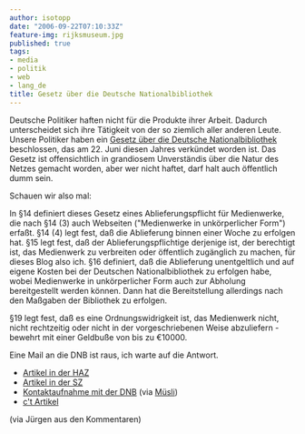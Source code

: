 ```yaml
---
author: isotopp
date: "2006-09-22T07:10:33Z"
feature-img: rijksmuseum.jpg
published: true
tags:
- media
- politik
- web
- lang_de
title: Gesetz über die Deutsche Nationalbibliothek
---
```

Deutsche Politiker haften nicht für die Produkte ihrer Arbeit. Dadurch
unterscheidet sich ihre Tätigkeit von der so ziemlich aller anderen Leute.
Unsere Politiker haben ein
[Gesetz über die Deutsche Nationalbibliothek](http://217.160.60.235/BGBL/bgbl1f/bgbl106s1338.pdf)
beschlossen, das am 22. Juni diesen Jahres verkündet worden ist. Das Gesetz
ist offensichtlich in grandiosem Unverständis über die Natur des Netzes
gemacht worden, aber wer nicht haftet, darf halt auch öffentlich dumm sein.

Schauen wir also mal:

In §14 definiert dieses Gesetz eines Ablieferungspflicht für Medienwerke,
die nach §14 (3) auch Webseiten ("Medienwerke in unkörperlicher Form")
erfaßt. §14 (4) legt fest, daß die Ablieferung binnen einer Woche zu
erfolgen hat. §15 legt fest, daß der Ablieferungspflichtige derjenige ist,
der berechtigt ist, das Medienwerk zu verbreiten oder öffentlich zugänglich
zu machen, für dieses Blog also ich. §16 definiert, daß die Ablieferung
unentgeltlich und auf eigene Kosten bei der Deutschen Nationalbibliothek zu
erfolgen habe, wobei Medienwerke in unkörperlicher Form auch zur Abholung
bereitgestellt werden können. Dann hat die Bereitstellung allerdings nach
den Maßgaben der Bibliothek zu erfolgen.

§19 legt fest, daß es eine Ordnungswidrigkeit ist, das Medienwerk nicht,
nicht rechtzeitig oder nicht in der vorgeschriebenen Weise abzuliefern -
bewehrt mit einer Geldbuße von bis zu &#8364;10000.

Eine Mail an die DNB ist raus, ich warte auf die Antwort.

- [Artikel in der HAZ](http://www.haz.de/politik/290854.html)
- [Artikel in der SZ](http://www.sueddeutsche.de/panorama/artikel/82/85996/)
- [Kontaktaufnahme mit der DNB](http://www.ddb.de/impressum/index.htm) (via  [Müsli](http://www.chris.de/archives/273-Mir-bleibt-die-Spucke-weg..html))
- [c't Artikel](http://www.heise.de/ct/06/19/186/)

(via Jürgen aus den Kommentaren)
